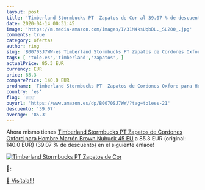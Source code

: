 ```yaml
---
layout: post
title: 'Timberland Stormbucks PT  Zapatos de Cor al 39.07 % de descuento'
date: 2020-04-14 00:31:45
image: 'https://m.media-amazon.com/images/I/31M4ksUqbDL._SL200_.jpg'
comments: true
category: ofertas
author: ring
slug: 'B0070SJ7WW-es Timberland Stormbucks PT Zapatos de Cordones Oxford para...'
tags: [ 'tole.es','timberland','zapatos', ]
actualPrice: 85.3 EUR
currency: EUR
price: 85.3
comparePrice: 140.0 EUR
prodname: 'Timberland Stormbucks PT  Zapatos de Cordones Oxford para Hombre  Marrón  Brown Nubuck   45 EU'
country: 'es'
flag: '🇪🇸'
buyurl: 'https://www.amazon.es/dp/B0070SJ7WW/?tag=tolees-21'
descuento: '39.07'
average: '85.3'
---
```


Ahora mismo tienes [Timberland Stormbucks PT  Zapatos de Cordones Oxford para Hombre  Marrón  Brown Nubuck   45 EU](https://www.amazon.es/dp/B0070SJ7WW/?tag=tolees-21) a 85.3 EUR (original: 140.0 EUR) (39.07 %  de descuento) en el siguiente enlace!

[![Timberland Stormbucks PT  Zapatos de Cor](https://m.media-amazon.com/images/I/31M4ksUqbDL._SL200_.jpg)](https://www.amazon.es/dp/B0070SJ7WW/?tag=tolees-21)

🔎:


[🛒 Visítala!!!](https://www.amazon.es/dp/B0070SJ7WW/?tag=tolees-21)
